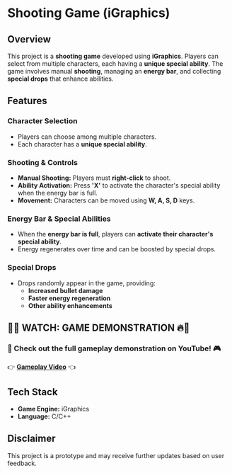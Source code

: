 # Shooting Game (iGraphics)

## Overview
This project is a **shooting game** developed using **iGraphics**. Players can select from multiple characters, each having a **unique special ability**. The game involves manual **shooting**, managing an **energy bar**, and collecting **special drops** that enhance abilities.

## Features

### Character Selection
- Players can choose among multiple characters.
- Each character has a **unique special ability**.

### Shooting & Controls
- **Manual Shooting:** Players must **right-click** to shoot.
- **Ability Activation:** Press **'X'** to activate the character's special ability when the energy bar is full.
- **Movement:** Characters can be moved using **W, A, S, D** keys.

### Energy Bar & Special Abilities
- When the **energy bar is full**, players can **activate their character's special ability**.
- Energy regenerates over time and can be boosted by special drops.

### Special Drops
- Drops randomly appear in the game, providing:
  - **Increased bullet damage**
  - **Faster energy regeneration**
  - **Other ability enhancements**

## 🎥🔥 WATCH: GAME DEMONSTRATION 🔥🎥
### 🚀 Check out the full **gameplay demonstration** on YouTube! 🎮
👉 **[Gameplay Video](https://www.youtube.com/watch?v=avJUq2JEUuk)** 👈

## Tech Stack
- **Game Engine:** iGraphics
- **Language:** C/C++

## Disclaimer
This project is a prototype and may receive further updates based on user feedback.

